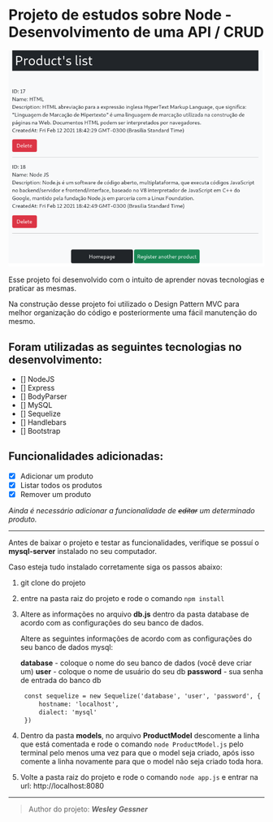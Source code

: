 # Projeto de estudos sobre Node - Desenvolvimento de uma API / CRUD

<img src="./images/api-product.png">

Esse projeto foi desenvolvido com o intuito de aprender novas tecnologias e praticar as mesmas.

Na construção desse projeto foi utilizado o Design Pattern MVC para melhor organização do código e posteriormente uma fácil manutenção do mesmo. 


## Foram utilizadas as seguintes tecnologias no desenvolvimento:

- [] NodeJS
- [] Express
- [] BodyParser
- [] MySQL
- [] Sequelize
- [] Handlebars
- [] Bootstrap

## Funcionalidades adicionadas:

- [x] Adicionar um produto
- [x] Listar todos os produtos
- [x] Remover um produto

*Ainda é necessário adicionar a funcionalidade de ~~editar~~ um determinado produto.*

------------



Antes de baixar o projeto e testar as funcionalidades, verifique se possuí o **mysql-server** instalado no seu computador. 

Caso esteja tudo instalado corretamente siga os passos abaixo:

1. git clone do projeto

2.  entre na pasta raiz do projeto e rode o comando `npm install` 

3. Altere as informações no arquivo **db.js** dentro da pasta database de acordo com as configurações do seu banco de dados.

	Altere as seguintes informações de acordo com as configurações do seu banco de dados mysql:

	**database** - coloque o nome do seu banco de dados (você deve criar um)
	**user** - coloque o nome de usuário do seu db
	**password** - sua senha de entrada do banco db

		const sequelize = new Sequelize('database', 'user', 'password', {
			hostname: 'localhost',
			dialect: 'mysql'
		})

4. Dentro da pasta **models**, no arquivo **ProductModel** descomente a linha que está comentada e rode o comando `node ProductModel.js` pelo terminal pelo menos uma vez para que o model seja criado, após isso comente a linha novamente para que o model não seja criado toda hora. 

5. Volte a pasta raiz do projeto e rode o comando `node app.js` e entrar na url: http://localhost:8080


------------


> Author do projeto: ***Wesley Gessner***
